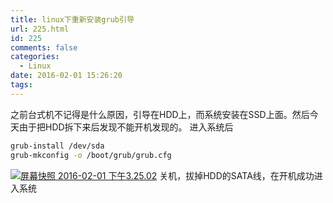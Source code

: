 ```yaml
---
title: linux下重新安装grub引导
url: 225.html
id: 225
comments: false
categories:
  - Linux
date: 2016-02-01 15:26:20
tags:
---
```


之前台式机不记得是什么原因，引导在HDD上，而系统安装在SSD上面。然后今天由于把HDD拆下来后发现不能开机发现的。 进入系统后
```bash
grub-install /dev/sda
grub-mkconfig -o /boot/grub/grub.cfg
```
[![屏幕快照 2016-02-01 下午3.25.02](http://wzq.hk/wp-content/uploads/2016/02/屏幕快照-2016-02-01-下午3.25.02.png)](http://wzq.hk/wp-content/uploads/2016/02/屏幕快照-2016-02-01-下午3.25.02.png) 
关机，拔掉HDD的SATA线，在开机成功进入系统